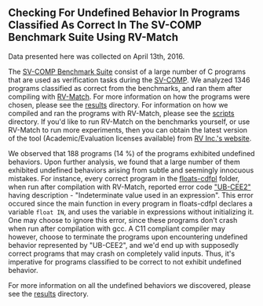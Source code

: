 ## Checking For Undefined Behavior In Programs Classified As Correct In The SV-COMP Benchmark Suite Using RV-Match

Data presented here was collected on April 13th, 2016.

The [SV-COMP Benchmark Suite](https://github.com/sosy-lab/sv-benchmarks/tree/master/c) consist of a large number of C programs that are used as verification tasks during the [SV-COMP](http://sv-comp.sosy-lab.org/2016/benchmarks.php). We analyzed 1346 programs classified as correct from the benchmarks, and ran them after compiling with [RV-Match](http://runtimeverification.com/match). For more information on how the programs were chosen, please see the [results](results/) directory. For information on how we compiled and ran the programs with RV-Match, please see the [scripts](scripts/) directory. If you'd like to run RV-Match on the benchmarks yourself, or use RV-Match to run more experiments, then you can obtain the latest version of the tool (Academic/Evaluation licenses available) from [RV Inc.'s website](https://runtimeverification.com/match/download/).


We observed that 188 programs (14 %) of the programs exhibited undefined behaviors. Upon further analysis, we found that a large number of them exhibited undefined behaviors arising from subtle and seemingly innocuous mistakes. For instance, every correct program in the [floats-cdfpl](https://github.com/sosy-lab/sv-benchmarks/tree/master/c/floats-cdfpl) folder, when run after compilation with RV-Match, reported error code ["UB-CEE2"](https://github.com/kframework/c-semantics/blob/master/examples/error-codes/Error_Codes.csv) having description - "Indeterminate value used in an expression". This error occured since the main function in every program in floats-cdfpl declares a variable ```float IN```, and uses the variable in expressions without initializing it. One may choose to ignore this error, since these programs don't crash when run after compilation with gcc. A C11 compliant compiler may  however, choose to terminate the programs upon encountering undefined behavior represented by "UB-CEE2", and we'd end up with supposedly correct programs that may crash on completely valid inputs. Thus, it's imperative for programs classified to be correct to not exhibit undefined behavior. 

For more information on all the undefined behaviors we discovered, please see the [results](results/) directory.



